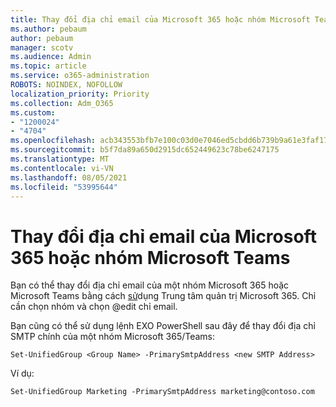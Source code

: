 ```yaml
---
title: Thay đổi địa chỉ email của Microsoft 365 hoặc nhóm Microsoft Teams
ms.author: pebaum
author: pebaum
manager: scotv
ms.audience: Admin
ms.topic: article
ms.service: o365-administration
ROBOTS: NOINDEX, NOFOLLOW
localization_priority: Priority
ms.collection: Adm_O365
ms.custom:
- "1200024"
- "4704"
ms.openlocfilehash: acb343553bfb7e100c03d0e7046ed5cbdd6b739b9a61e3faf17768bd8aadff34
ms.sourcegitcommit: b5f7da89a650d2915dc652449623c78be6247175
ms.translationtype: MT
ms.contentlocale: vi-VN
ms.lasthandoff: 08/05/2021
ms.locfileid: "53995644"
---
```

# <a name="change-email-address-of-a-microsoft-365-group-or-microsoft-teams"></a>Thay đổi địa chỉ email của Microsoft 365 hoặc nhóm Microsoft Teams

Bạn có thể thay đổi địa chỉ email của một nhóm Microsoft 365 hoặc Microsoft Teams bằng cách [sử](https://admin.microsoft.com/)dụng Trung tâm quản trị Microsoft 365. Chỉ cần chọn nhóm và chọn @edit chỉ email.

Bạn cũng có thể sử dụng lệnh EXO PowerShell sau đây để thay đổi địa chỉ SMTP chính của một nhóm Microsoft 365/Teams:

`Set-UnifiedGroup <Group Name> -PrimarySmtpAddress <new SMTP Address>`

Ví dụ:

`Set-UnifiedGroup Marketing -PrimarySmtpAddress marketing@contoso.com`
